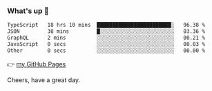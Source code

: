 ### What's up 👋

<!--START_SECTION:waka-->

```txt
TypeScript   18 hrs 10 mins  ████████████████████████░   96.38 %
JSON         38 mins         █░░░░░░░░░░░░░░░░░░░░░░░░   03.36 %
GraphQL      2 mins          ░░░░░░░░░░░░░░░░░░░░░░░░░   00.21 %
JavaScript   0 secs          ░░░░░░░░░░░░░░░░░░░░░░░░░   00.03 %
Other        0 secs          ░░░░░░░░░░░░░░░░░░░░░░░░░   00.00 %
```

<!--END_SECTION:waka-->

👉 [my GitHub Pages](https://ykzhukian.github.io)

Cheers, have a great day.

